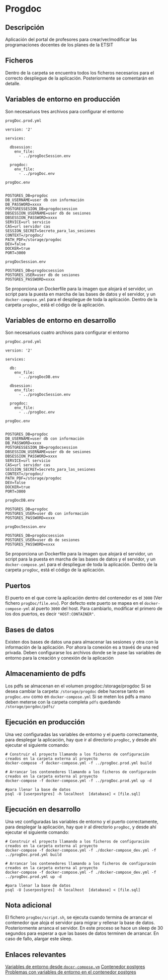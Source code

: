 # Progdoc

## Descripción
Aplicación del portal de profesores para crear/ver/modificar las programaciones docentes de los planes de la ETSIT

## Ficheros
Dentro de la carpeta  se encuentra todos los ficheros necesarios para el correcto despliegue de la aplicación. Posteriormente se comentarán en detalle.


## Variables de entorno en producción

Son necesariuos tres archivos para configurar el entorno

`progDoc.prod.yml`

```
version: '2'

services:

  dbsession:
    env_file:
      - ../progDocSession.env
      
  progdoc:
    env_file:
      - ../progDoc.env
```
`progDoc.env`

```

POSTGRES_DB=progdoc
DB_USERNAME=user db con información
DB_PASSWORD=xxxx
POSTGRESSESION_DB=progdocsession
DBSESSION_USERNAME=user db de sesiones
DBSESSION_PASSWORD=xxxx
SERVICE=url servicio
CAS=url servidor cas
SESSION_SECRET=Secreto_para_las_sesiones
CONTEXT=/progdoc/
PATH_PDF=/storage/progdoc
DEV=false
DOCKER=true
PORT=3000

```

`progDocSession.env`

```
POSTGRES_DB=progdocsession
POSTGRES_USER=user db de sesiones
POSTGRES_PASSWORD=xxxx
```

Se proporciona un Dockerfile para la imagen que alojará el servidor, un script para la puesta en marcha de las bases de datos y el servidor, y un `docker-compose.yml` para el despliegue de toda la aplicación. 
Dentro de la carpeta `progDoc`, está el código de la aplicación.

## Variables de entorno en desarrollo

Son necesariuos cuatro archivos para configurar el entorno

`progDoc.prod.yml`

```
version: '2'

services:

  db:
    env_file:
      - ../progDocDB.env

  dbsession:
    env_file:
      - ../progDocSession.env

  progdoc:
    env_file:
      - ../progDoc.env
```
`progDoc.env`

```

POSTGRES_DB=progdoc
DB_USERNAME=user db con información
DB_PASSWORD=xxxx
POSTGRESSESION_DB=progdocsession
DBSESSION_USERNAME=user db de sesiones
DBSESSION_PASSWORD=xxxx
SERVICE=url servicio
CAS=url servidor cas
SESSION_SECRET=Secreto_para_las_sesiones
CONTEXT=/progdoc/
PATH_PDF=/storage/progdoc
DEV=false
DOCKER=true
PORT=3000

```
`progDocDB.env`

```
POSTGRES_DB=progdoc
POSTGRES_USER=user db con información
POSTGRES_PASSWORD=xxxx

```
`progDocSession.env`

```
POSTGRES_DB=progdocsession
POSTGRES_USER=user db de sesiones
POSTGRES_PASSWORD=xxxx
```

Se proporciona un Dockerfile para la imagen que alojará el servidor, un script para la puesta en marcha de las bases de datos y el servidor, y un `docker-compose.yml` para el despliegue de toda la aplicación. 
Dentro de la carpeta `progDoc`, está el código de la aplicación. 

## Puertos
El puerto en el que corre la aplicación dentro del contenedor es el `3000` (Ver fichero `progDoc/file.env`). Por defecto este puerto se mapea en el `docker-compose-yml` al puerto `3000` del host. Para cambiarlo, modificar el primero de los dos puertos, es decir `"HOST:CONTAINER"`. 

## Bases de datos
Existen dos bases de datos una para almacenar las sesiones y otra con la información de la aplicación. Por ahora la conexión es a travéś de una red privada.
Deben configurarse los archivos donde se le pase las variables de entorno para la creación y conexión de la aplicación

## Almacenamiento de pdfs
Los pdfs se almacenan en el volumen progdoc:/storage/progdoc
Si se desea cambiar la carpeta: `/storage/progdoc` debe hacerse tanto en `progDoc.env` como en `docker-compose.yml`
Si se meten los pdfs a mano deben meterse con la carpeta completa `pdfs` quedando `/storage/porgdoc/pdfs/`

## Ejecución en producción
Una vez configuradas las variables de entorno y el puerto correctamente, para desplegar la aplicación, hay que ir al directorio `progDoc`, y desde ahí ejecutar el siguiente comando:


```
# Construir el proyecto llamando a los ficheros de configuración creados en la carpeta externa al proyecto
docker-compose -f docker-compose.yml -f ../progDoc.prod.yml build

# Arrancar los contenedores llamando a los ficheros de configuracón creados en la carpeta externa al proyecto
docker-compose -f docker-compose.yml -f ../progDoc.prod.yml up -d

#para llenar la base de datos
psql -U [userpostgres] -h localhost  [database] < [file.sql]
```

## Ejecución en desarrollo
Una vez configuradas las variables de entorno y el puerto correctamente, para desplegar la aplicación, hay que ir al directorio `progDoc`, y desde ahí ejecutar el siguiente comando:


```
# Construir el proyecto llamando a los ficheros de configuración creados en la carpeta externa al proyecto
docker-compose -f docker-compose.yml -f ./docker-compose_dev.yml -f ../progDoc.prod.yml build

# Arrancar los contenedores llamando a los ficheros de configuracón creados en la carpeta externa al proyecto
docker-compose -f docker-compose.yml -f ./docker-compose_dev.yml -f ../progDoc.prod.yml up -d

#para llenar la base de datos
psql -U [userpostgres] -h localhost  [database] < [file.sql]

```

## Nota adicional
El fichero `progDoc/script.sh`, se ejecuta cuando termina de arrancar el contenedor que aloja el servidor para migrar y rellenar la base de datos. Posteriormente arranca el servidor. En este proceso se hace un sleep de 30 segundos para esperar a que las bases de datos terminen de arrancar. En caso de fallo, alargar este sleep. 

## Enlaces relevantes
[Variables de entorno desde `docer-compose.ym`](https://docs.docker.com/compose/environment-variables/)
[Contenedor postgres](https://hub.docker.com/_/postgres/)
[Problemas con variables de entorno en el contenedor postgres](https://github.com/docker-library/postgres/issues/203)
